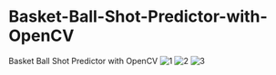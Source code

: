 # Basket-Ball-Shot-Predictor-with-OpenCV
Basket Ball Shot Predictor with OpenCV
![1](https://user-images.githubusercontent.com/99664429/198735815-5039ff1f-4f9e-4ac7-a267-8ea19f3ec8e5.png)
![2](https://user-images.githubusercontent.com/99664429/198735824-4f83e990-7821-4c0d-80da-28e85d32fe39.png)
![3](https://user-images.githubusercontent.com/99664429/198735841-54dfdbb3-2387-4f48-bb33-ce8df221a74e.png)
